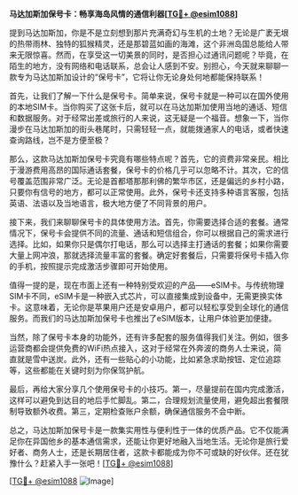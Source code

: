 **马达加斯加保号卡：畅享海岛风情的通信利器[[TG💪+ @esim1088](https://t.me/s/esim1088)]**

提到马达加斯加，你是不是立刻想到那片充满奇幻与生机的土地？无论是广袤无垠的热带雨林、独特的狐猴精灵，还是那碧蓝如画的海滩，这个非洲岛国总能给人带来无限惊喜。然而，在享受这一切美景的同时，是否担心过通讯问题呢？毕竟，在陌生的地方，没有网络和电话联系，总会让人感到不安。别担心，今天就来聊聊一款专为马达加斯加设计的“保号卡”，它将让你无论身处何地都能保持联系！

首先，让我们了解一下什么是保号卡。简单来说，保号卡就是一种可以在国外使用的本地SIM卡。当你购买了这张卡后，就可以在马达加斯加使用当地的通话、短信和数据服务。对于经常出差或旅行的人来说，这无疑是一个福音。想象一下，当你漫步在马达加斯加的街头巷尾时，只需轻轻一点，就能拨通家人的电话，或者快速查询路线，岂不是方便至极？

那么，这款马达加斯加保号卡究竟有哪些特点呢？首先，它的资费非常亲民。相比于漫游费用高昂的国际通话套餐，保号卡的价格几乎可以忽略不计。其次，它的信号覆盖范围非常广泛。无论是首都塔那那利佛的繁华市区，还是偏远的乡村小路，只要你有信号的地方，都可以正常使用。此外，保号卡还支持多种语言客服，包括英语、法语以及当地语言，极大地方便了不同背景的用户。

接下来，我们来聊聊保号卡的具体使用方法。首先，你需要选择合适的套餐。通常情况下，保号卡会提供不同的流量、通话和短信组合，你可以根据自己的需求进行选择。比如，如果你只是偶尔打电话，那么可以选择主打通话的套餐；如果你需要大量上网冲浪，那就选择流量丰富的套餐。确定好套餐后，只需要将保号卡插入你的手机，按照提示完成激活步骤即可开始使用。

值得一提的是，现在市面上还有一种特别受欢迎的产品——eSIM卡。与传统物理SIM卡不同，eSIM卡是一种嵌入式芯片，可以直接集成到设备中，无需更换实体卡。这意味着，无论你是苹果用户还是安卓用户，都可以轻松享受到全球化的通信服务。而我们的马达加斯加保号卡也推出了eSIM版本，让用户体验更加便捷。

当然，除了保号卡本身的功能外，还有许多配套的服务值得我们关注。例如，很多运营商都会提供免费的WiFi热点接入，这对于经常在外奔波的商务人士来说，简直就是雪中送炭。此外，还有一些贴心的小功能，比如紧急求助按钮、定位追踪等，这些都能在关键时刻为你保驾护航。

最后，再给大家分享几个使用保号卡的小技巧。第一，尽量提前在国内完成激活，这样可以避免到达目的地后手忙脚乱。第二，合理规划流量使用，避免超出套餐限制导致额外收费。第三，定期检查账户余额，确保通信服务不会中断。

总之，马达加斯加保号卡是一款集实用性与便利性于一体的优质产品。它不仅能满足你在异国他乡的基本通信需求，还能让你更好地融入当地生活。无论你是旅行爱好者、商务人士，还是长期居住者，这款卡都能成为你不可或缺的好伙伴。还在犹豫什么？赶紧入手一张吧！[[TG💪+ @esim1088](https://t.me/s/esim1088)]

[[TG💪+ @esim1088](https://t.me/s/esim1088) ![Image](https://i.postimg.cc/4NQfJmqS/Snipaste-2025-05-13-00-14-12.png)]